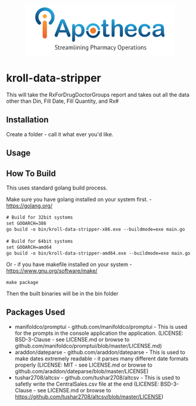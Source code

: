 <p align="center"><img src="docs/iapotheca_logo.jpg" width="400"></p>

# kroll-data-stripper
This will take the RxForDrugDoctorGroups report and takes out all the data other than Din, Fill Date, Fill Quantity, and Rx#

## Installation
Create a folder - call it what ever you'd like.


## Usage


## How To Build
This uses standard golang build process.

Make sure you have golang installed on your system first. - https://golang.org/

```
# Build for 32bit systems
set GOOARCH=386
go build -o bin/kroll-data-stripper-x86.exe --buildmode=exe main.go

# Build for 64bit systems
set GOOARCH=amd64
go build -o bin/kroll-data-stripper-amd64.exe --buildmode=exe main.go
```

Or - if you have makefile installed on your system - https://www.gnu.org/software/make/
```
make package
```

Then the built binaries will be in the bin folder

## Packages Used
* manifoldco/promptui - github.com/manifoldco/promptui - This is used for the prompts in the console application the application.  (LICENSE: BSD-3-Clause - see LICENSE.md or browse to github.com/manifoldco/promptui/blob/master/LICENSE.md)
* araddon/dateparse - github.com/araddon/dateparse - This is used to make dates extremely readable - it parses many different date formats properly (LICENSE: MIT - see LICENSE.md or browse to github.com/araddon/dateparse/blob/master/LICENSE)
* tushar2708/altcsv - github.com/tushar2708/altcsv - This is used to safetly write the CentralSales.csv file at the end (LICENSE: BSD-3-Clause - see LICENSE.md or browse to https://github.com/tushar2708/altcsv/blob/master/LICENSE)

